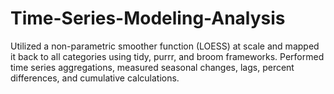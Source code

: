 # Time-Series-Modeling-Analysis
Utilized a non-parametric smoother function (LOESS) at scale and mapped it back to all categories using tidy, purrr, and broom frameworks. Performed time series aggregations, measured seasonal changes, lags, percent differences, and cumulative calculations.
